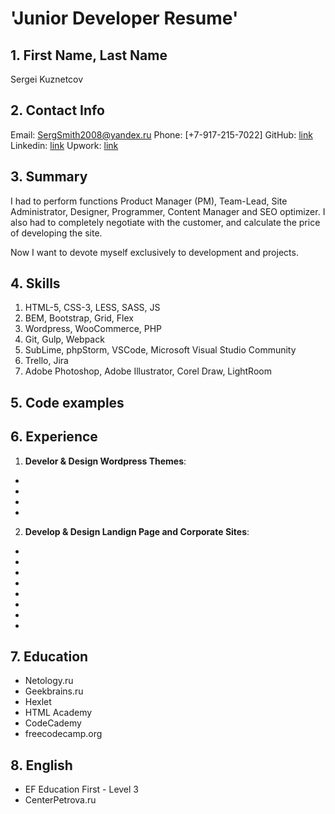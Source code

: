 # 'Junior Developer Resume'

## 1. First Name, Last Name
Sergei Kuznetcov

## 2. Contact Info
Email: [SergSmith2008@yandex.ru](mailto:SergSmith2008@yandex.ru)
Phone: [+7-917-215-7022]
GitHub: [link](https://github.com/SergSmith64)
Linkedin: [link](https://www.linkedin.com/in/sergei-kuznetcov-952971121/)
Upwork: [link](https://www.upwork.com/fl/sergeikuznetcov2/)

## 3. Summary

I had to perform functions Product Manager (PM), Team-Lead, Site Administrator, Designer, Programmer, Content Manager and SEO optimizer. I also had to completely negotiate with the customer, and calculate the price of developing the site.

Now I want to devote myself exclusively to development and projects.

## 4. Skills

1. HTML-5, CSS-3, LESS, SASS, JS
2. BEM, Bootstrap, Grid, Flex
3. Wordpress, WooCommerce, PHP
4. Git, Gulp, Webpack
5. SubLime, phpStorm, VSCode, Microsoft Visual Studio Community
6. Trello, Jira
7. Adobe Photoshop, Adobe Illustrator, Corel Draw, LightRoom

## 5. Code examples


## 6. Experience

1. **Develor & Design Wordpress Themes**:
  * [111 spices - Russia]:ru:(https://xn--111-tddpg3bp1c.xn--p1ai/)
  * [DragMetal - Russia]:ru:(https://drm64.ru)
  * [SinGulf Global - Singapore]:singapore:(http://singulf.com)
  * [Dating - Romania]:romania:(http//datingromania.eu)

2. **Develop & Design Landign Page and Corporate Sites**:
  * [InOut Labs - Spain]:es:(http://www.inoutlabs.es)
  * [Israeli dentistry in Moscow - Israel]:israel:(https://isramedmoscow.ru)
  * [Real Beton - Russia]:ru:(http://xn--80ackc2aogkx.xn--p1ai/)
  * [Svoi Dom - Russia]:ru:(https://svoi-dom.info)
  * [ArtPress Advertising Company - Russia]:ru:(http://artpress.biz)
  * [Polyteh-Service - Russia]:ru:(https://polytehservice.ru)
  * [Construction Materials - Russia]:ru:(http://xn--80aaig7bedlbdji1c.xn--p1ai)
  * [Study in Germany - Germany]:de:(http://study.germanylife.ru)

## 7. Education

* Netology.ru
* Geekbrains.ru
* Hexlet
* HTML Academy
* CodeCademy
* freecodecamp.org

## 8. English

* EF Education First - Level 3
* CenterPetrova.ru